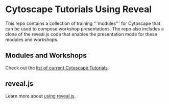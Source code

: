 # Cytoscape Tutorials Using Reveal
This repo contains a collection of training '''modules''' for Cytoscape that can be used to compose workshop presentations. The repo also includes a clone of the reveal.js code that enables the presentation mode for these modules and workshops.

## Modules and Workshops
Check out the [list of current Cytoscape Tutorials](https://cytoscape.github.io/cytoscape-tutorials/).

## reveal.js
Learn more about [using reveal.js](reveal-readme.md).
